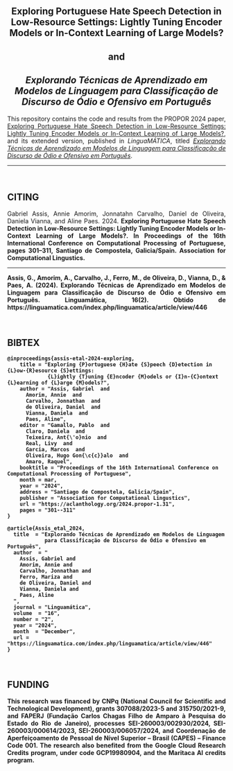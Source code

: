 
<h2 align="center"> Exploring Portuguese Hate Speech Detection in Low-Resource Settings: Lightly Tuning Encoder Models or In-Context Learning of Large Models? </h2> 
<h2 align="center">and</h2>
<h2 align="center"><em>Explorando Técnicas de Aprendizado em Modelos de Linguagem para Classificação de Discurso de Ódio e Ofensivo em Português</em></h2>

<p align="justify">
This repository contains the code and results from the PROPOR 2024 paper, <a href="https://aclanthology.org/2024.propor-1.31/">Exploring Portuguese Hate Speech Detection in Low-Resource Settings: Lightly Tuning Encoder Models or In-Context Learning of Large Models?</a>, and its extended version, published in <i>LinguaMÁTICA</i>, titled <a href="https://linguamatica.com/index.php/linguamatica/article/view/446"><i>Explorando Técnicas de Aprendizado em Modelos de Linguagem para Classificação de Discurso de Ódio e Ofensivo em Português</i></a>.
</p>



---
</br>


<h2 align="left"> CITING </h2>

<p align="justify">
Gabriel Assis, Annie Amorim, Jonnatahn Carvalho, Daniel de Oliveira, Daniela Vianna, and Aline Paes. 2024. <b>Exploring Portuguese Hate Speech Detection in Low-Resource Settings: Lightly Tuning Encoder Models or In-Context Learning of Large Models?<b>. In Proceedings of the 16th International Conference on Computational Processing of Portuguese, pages 301–311, Santiago de Compostela, Galicia/Spain. Association for Computational Lingustics.
</p>
    
---

<p align="justify">
Assis, G., Amorim, A., Carvalho, J., Ferro, M., de Oliveira, D., Vianna, D., & Paes, A. (2024). Explorando Técnicas de Aprendizado em Modelos de Linguagem para Classificação de Discurso de Ódio e Ofensivo em Português. Linguamática, 16(2). Obtido de https://linguamatica.com/index.php/linguamatica/article/view/446
</p>

</br>

<h2 align="left"> BIBTEX </h2>

``` 
@inproceedings{assis-etal-2024-exploring,
    title = "Exploring {P}ortuguese {H}ate {S}peech {D}etection in {L}ow-{R}esource {S}ettings:
             {L}ightly {T}uning {E}ncoder {M}odels or {I}n-{C}ontext {L}earning of {L}arge {M}odels?",  
    author = "Assis, Gabriel  and  
      Amorim, Annie  and  
      Carvalho, Jonnathan  and  
      de Oliveira, Daniel  and  
      Vianna, Daniela  and  
      Paes, Aline",  
    editor = "Gamallo, Pablo  and  
      Claro, Daniela  and  
      Teixeira, Ant{\'o}nio  and  
      Real, Livy  and  
      Garcia, Marcos  and  
      Oliveira, Hugo Gon{\c{c}}alo  and  
      Amaro, Raquel",  
    booktitle = "Proceedings of the 16th International Conference on Computational Processing of Portuguese",  
    month = mar,  
    year = "2024",  
    address = "Santiago de Compostela, Galicia/Spain",  
    publisher = "Association for Computational Lingustics",  
    url = "https://aclanthology.org/2024.propor-1.31",  
    pages = "301--311" 
}
```
    
```
@article{Assis_etal_2024,  
  title  = "Explorando Técnicas de Aprendizado em Modelos de Linguagem
            para Classificação de Discurso de Ódio e Ofensivo em Português",  
  author  = "  
    Assis, Gabriel and  
    Amorim, Annie and  
    Carvalho, Jonnathan and  
    Ferro, Mariza and  
    de Oliveira, Daniel and  
    Vianna, Daniela and  
    Paes, Aline  
  ",  
  journal = "Linguamática",  
  volume  = "16",  
  number = "2",  
  year = "2024",  
  month  = "December",  
  url = "https://linguamatica.com/index.php/linguamatica/article/view/446"  
}
```
<br>

<h2 align="left"> FUNDING </h2>
<p align="justify"> 
This research was financed by CNPq (National Council for Scientific and Technological Development), grants 307088/2023-5 and 315750/2021-9, and FAPERJ (Fundação Carlos Chagas Filho de Amparo à Pesquisa do Estado do Rio de Janeiro), processes SEI-260003/002930/2024, SEI-260003/000614/2023, SEI-260003/006057/2024, and Coordenação de Aperfeiçoamento de Pessoal de Nível Superior – Brasil (CAPES) – Finance Code 001. The research also benefited from the Google Cloud Research Credits program, under code GCP19980904, and the Maritaca AI credits program.
</p>
</br>

